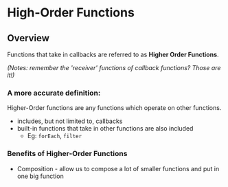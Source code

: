 # High-Order Functions

## Overview
Functions that take in callbacks are referred to as **Higher Order Functions**.

*(Notes: remember the 'receiver' functions of callback functions? Those are it!)*

### A more accurate definition:
Higher-Order functions are any functions which operate on other functions.
* includes, but not limited to, callbacks
* built-in functions that take in other functions are also included
  *  Eg: `forEach`, `filter`

### Benefits of Higher-Order Functions
* Composition - allow us to compose a lot of smaller functions and put in one big function